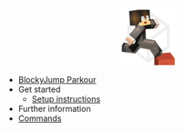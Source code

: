 <p align="center">
  <img src="./_media/logo.png" data-origin="_media/logo.png" alt="icon" width="100">
</p>

* [BlockyJump Parkour](/)
* Get started
  * [Setup instructions](setup.md)
* Further information
* [Commands](commands.md)
